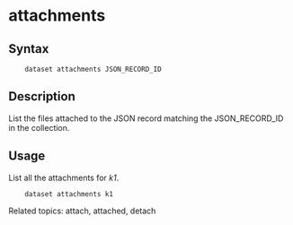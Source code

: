 
# attachments

## Syntax

```
    dataset attachments JSON_RECORD_ID
```

## Description

List the files attached to the JSON record matching the JSON_RECORD_ID
in the collection.

## Usage

List all the attachments for _k1_.

```shell
    dataset attachments k1
```

Related topics: attach, attached, detach

